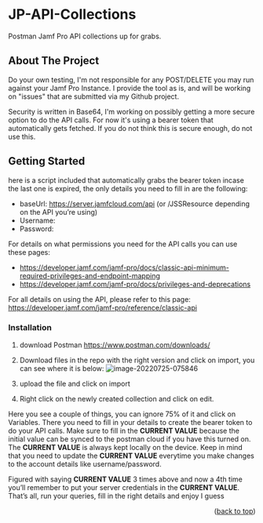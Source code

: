 # JP-API-Collections
Postman Jamf Pro API collections up for grabs.

## About The Project
Do your own testing, I'm not responsible for any POST/DELETE you may run against your Jamf Pro Instance.
I provide the tool as is, and will be working on "issues" that are submitted via my Github project.

Security is written in Base64, I'm working on possibly getting a more secure option to do the API calls. For now it's using a bearer token that automatically gets fetched. If you do not think this is secure enough, do not use this.

<!-- GETTING STARTED -->
## Getting Started

here is a script included that automatically grabs the bearer token incase the last one is expired, the only details you need to fill in are the following:
* baseUrl: https://server.jamfcloud.com/api (or /JSSResource depending on the API you’re using)
* Username:
* Password:

For details on what permissions you need for the API calls you can use these pages: 
* https://developer.jamf.com/jamf-pro/docs/classic-api-minimum-required-privileges-and-endpoint-mapping
* https://developer.jamf.com/jamf-pro/docs/privileges-and-deprecations

For all details on using the API, please refer to this page: https://developer.jamf.com/jamf-pro/reference/classic-api

### Installation

1. download Postman https://www.postman.com/downloads/
2. Download files in the repo with the right version and click on import, you can see where it is below:
  ![image-20220725-075846](https://user-images.githubusercontent.com/90345470/181239836-bf6cb81d-74d2-4508-9a8a-6cdf8d9ac3a4.jpeg)
  
3. upload the file and click on import
4. Right click on the newly created collection and click on edit.

Here you see a couple of things, you can ignore 75% of it and click on Variables. There you need to fill in your details to create the bearer token to do your API calls. Make sure to fill in the **CURRENT VALUE** because the initial value can be synced to the postman cloud if you have this turned on. The **CURRENT VALUE** is always kept locally on the device.
Keep in mind that you need to update the **CURRENT VALUE** everytime you make changes to the account details like username/password.

Figured with saying **CURRENT VALUE** 3 times above and now a 4th time you’ll remember to put your server credentials in the **CURRENT VALUE**.
That’s all, run your queries, fill in the right details and enjoy I guess

<p align="right">(<a href="#top">back to top</a>)</p>


